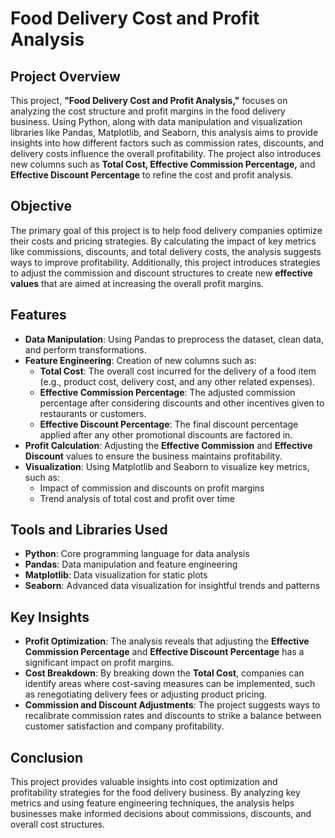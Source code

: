 # Food Delivery Cost and Profit Analysis

## Project Overview

This project, **"Food Delivery Cost and Profit Analysis,"** focuses on analyzing the cost structure and profit margins in the food delivery business. Using Python, along with data manipulation and visualization libraries like Pandas, Matplotlib, and Seaborn, this analysis aims to provide insights into how different factors such as commission rates, discounts, and delivery costs influence the overall profitability. The project also introduces new columns such as **Total Cost, Effective Commission Percentage,** and **Effective Discount Percentage** to refine the cost and profit analysis.

## Objective

The primary goal of this project is to help food delivery companies optimize their costs and pricing strategies. By calculating the impact of key metrics like commissions, discounts, and total delivery costs, the analysis suggests ways to improve profitability. Additionally, this project introduces strategies to adjust the commission and discount structures to create new **effective values** that are aimed at increasing the overall profit margins.

## Features

- **Data Manipulation**: Using Pandas to preprocess the dataset, clean data, and perform transformations.
- **Feature Engineering**: Creation of new columns such as:
  - **Total Cost**: The overall cost incurred for the delivery of a food item (e.g., product cost, delivery cost, and any other related expenses).
  - **Effective Commission Percentage**: The adjusted commission percentage after considering discounts and other incentives given to restaurants or customers.
  - **Effective Discount Percentage**: The final discount percentage applied after any other promotional discounts are factored in.
- **Profit Calculation**: Adjusting the **Effective Commission** and **Effective Discount** values to ensure the business maintains profitability.
- **Visualization**: Using Matplotlib and Seaborn to visualize key metrics, such as:
  - Impact of commission and discounts on profit margins
  - Trend analysis of total cost and profit over time

## Tools and Libraries Used

- **Python**: Core programming language for data analysis
- **Pandas**: Data manipulation and feature engineering
- **Matplotlib**: Data visualization for static plots
- **Seaborn**: Advanced data visualization for insightful trends and patterns

## Key Insights

- **Profit Optimization**: The analysis reveals that adjusting the **Effective Commission Percentage** and **Effective Discount Percentage** has a significant impact on profit margins. 
- **Cost Breakdown**: By breaking down the **Total Cost**, companies can identify areas where cost-saving measures can be implemented, such as renegotiating delivery fees or adjusting product pricing.
- **Commission and Discount Adjustments**: The project suggests ways to recalibrate commission rates and discounts to strike a balance between customer satisfaction and company profitability.



## Conclusion

This project provides valuable insights into cost optimization and profitability strategies for the food delivery business. By analyzing key metrics and using feature engineering techniques, the analysis helps businesses make informed decisions about commissions, discounts, and overall cost structures.
